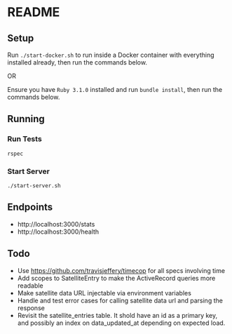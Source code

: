 # README

## Setup

Run `./start-docker.sh` to run inside a Docker container with everything installed already, then run the commands below.

OR

Ensure you have `Ruby 3.1.0` installed and run `bundle install`, then run the commands below.


## Running

### Run Tests

```
rspec
```

### Start Server

```
./start-server.sh
```

## Endpoints
- http://localhost:3000/stats
- http://localhost:3000/health

## Todo
- Use https://github.com/travisjeffery/timecop for all specs involving time
- Add scopes to SatelliteEntry to make the ActiveRecord queries more readable
- Make satellite data URL injectable via environment variables
- Handle and test error cases for calling satellite data url and parsing the response
- Revisit the satellite_entries table. It shold have an id as a primary key, and possibly an index on data_updated_at depending on expected load.
